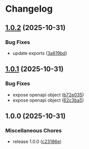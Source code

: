 # Changelog

## [1.0.2](https://github.com/clc-blind/daisy-reader-contract/compare/v1.0.1...v1.0.2) (2025-10-31)


### Bug Fixes

* update exports ([3a619bd](https://github.com/clc-blind/daisy-reader-contract/commit/3a619bd7be24405e9e98ea7cce0c4f0a7004512c))

## [1.0.1](https://github.com/clc-blind/daisy-reader-contract/compare/v1.0.0...v1.0.1) (2025-10-31)


### Bug Fixes

* expose openapi object ([b72e035](https://github.com/clc-blind/daisy-reader-contract/commit/b72e035a070ce5b51d1056e61c28fb89df99ec34))
* expose openapi object ([62c3ba5](https://github.com/clc-blind/daisy-reader-contract/commit/62c3ba54f30d9f5072f1de23952259589c966a98))

## 1.0.0 (2025-10-31)


### Miscellaneous Chores

* release 1.0.0 ([c23186e](https://github.com/clc-blind/daisy-reader-contract/commit/c23186e9c3194a028d520d8b9106744fb002275b))
